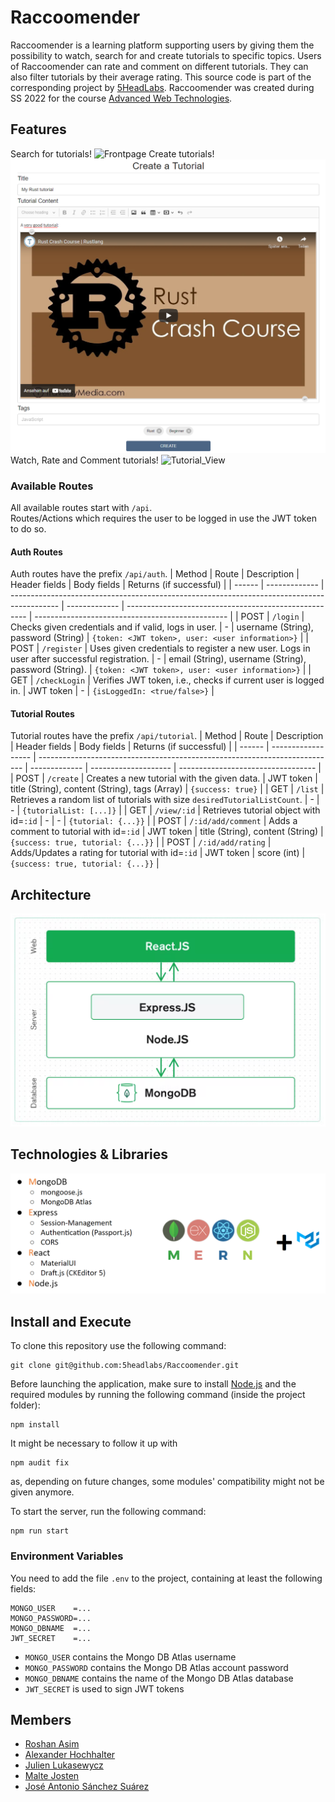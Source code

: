 # Raccoomender
Raccoomender is a learning platform supporting users by giving them the possibility to watch, search for and create tutorials to specific topics. Users of Raccoomender can rate and comment on different tutorials. They can also filter tutorials by their average rating. This source code is part of the corresponding project by [5HeadLabs](https://github.com/5headlabs/). Raccoomender was created during SS 2022 for the course [Advanced Web Technologies](https://www.uni-due.de/soco/teaching/courses/lecture-advwebtech-ss22.php).

## Features
Search for tutorials!
![Frontpage](https://github.com/5headlabs/Raccoomender/blob/main/images/Frontpage.PNG?raw=true)
Create tutorials!
![Tutorial_Creation](https://github.com/5headlabs/Raccoomender/blob/main/images/Tutorial_Creation.PNG?raw=true)
Watch, Rate and Comment tutorials!
![Tutorial_View](https://github.com/5headlabs/Raccoomender/blob/main/images/Tutorial_View.PNG?raw=true)

### Available Routes
All available routes start with `/api`.<br>
Routes/Actions which requires the user to be logged in use the JWT token to do so.

#### Auth Routes
Auth routes have the prefix `/api/auth`.
| Method | Route         | Description                                                                                | Header fields | Body fields                                           | Returns (if successful)                                          | 
| ------ | ------------- | ------------------------------------------------------------------------------------------ | ------------- | ----------------------------------------------------- | ------------------------------------------------ | 
| POST   | `/login`      | Checks given credentials and if valid, logs in user.                                       | -             | username (String), password  (String)                 | `{token: <JWT token>, user: <user information>}` |
| POST   | `/register`   | Uses given credentials to register a new user. Logs in user after successful registration. | -             | email (String), username (String), password (String). | `{token: <JWT token>, user: <user information>}` |
| GET    | `/checkLogin` | Verifies JWT token, i.e., checks if current user is logged in.                             | JWT token     | -                                                     | `{isLoggedIn: <true/false>}`                                                 |

#### Tutorial Routes
Tutorial routes have the prefix `/api/tutorial`.
| Method | Route              | Description                                                                | Header fields | Body fields          | Returns (if successful)            |
| ------ | ------------------ | -------------------------------------------------------------------------- | ------------- | -------------------- | ---------------------------------- |
| POST   | `/create`          | Creates a new tutorial with the given data.                                | JWT token     | title (String), content (String), tags (Array) | `{success: true}`                  |
| GET    | `/list`            | Retrieves a random list of tutorials with size `desiredTutorialListCount`. | -             | -                    | `{tutorialList: [...]}`            |
| GET    | `/view/:id`        | Retrieves tutorial object with id=`:id`                                    | -             | -                    | `{tutorial: {...}}`                |
| POST   | `/:id/add/comment` | Adds a comment to tutorial with id=`:id`                                   | JWT token     | title (String), content (String)       | `{success: true, tutorial: {...}}` |
| POST   | `/:id/add/rating`  | Adds/Updates a rating for tutorial with id=`:id`                           | JWT token     | score (int)               | `{success: true, tutorial: {...}}`                                 |

## Architecture
![architecture](https://github.com/5headlabs/Raccoomender/blob/main/images/Architecture.PNG?raw=true)

## Technologies & Libraries
![technologies](https://github.com/5headlabs/Raccoomender/blob/main/images/Technologies.PNG?raw=true)

## Install and Execute
To clone this repository use the following command:
```
git clone git@github.com:5headlabs/Raccoomender.git
```

Before launching the application, make sure to install [Node.js](https://nodejs.org/en/download/) and the required modules by running the following command (inside the project folder):
```
npm install
```

It might be necessary to follow it up with
```
npm audit fix
```
as, depending on future changes, some modules' compatibility might not be given anymore.

To start the server, run the following command:
```
npm run start
```
### Environment Variables
You need to add the file `.env` to the project, containing at least the following fields:
```
MONGO_USER    =...
MONGO_PASSWORD=...
MONGO_DBNAME  =...
JWT_SECRET    =...
```
- `MONGO_USER` contains the Mongo DB Atlas username
- `MONGO_PASSWORD` contains the Mongo DB Atlas account password
- `MONGO_DBNAME` contains the name of the Mongo DB Atlas database
- `JWT_SECRET` is used to sign JWT tokens

## Members
- [Roshan Asim](https://github.com/roshan95)
- [Alexander Hochhalter](https://github.com/AlexHochhalter)
- [Julien Lukasewycz](https://github.com/Julien-Lukasewycz)
- [Malte Josten](https://github.com/MalteJosten)
- [José Antonio Sánchez Suárez](https://github.com/eProw)
